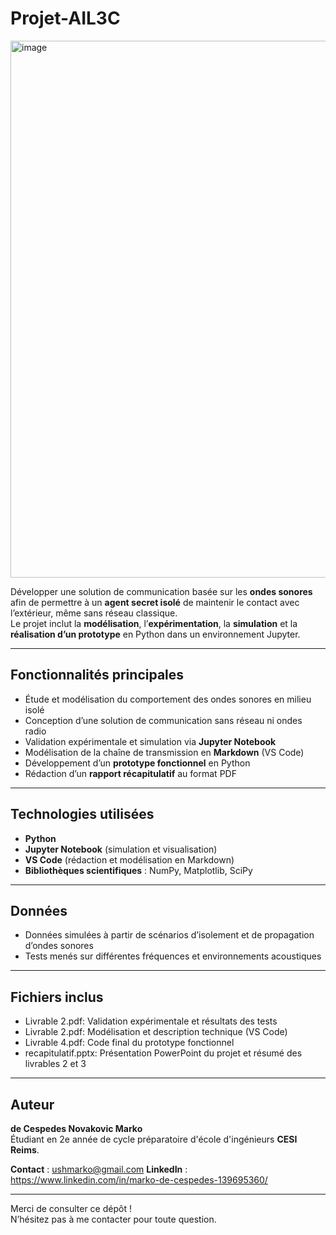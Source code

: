 # Projet-AIL3C
<img width="1330" height="859" alt="image" src="https://github.com/user-attachments/assets/d0dedc26-a2d5-4b48-a658-eb22e2561347" />



Développer une solution de communication basée sur les **ondes sonores** afin de permettre à un **agent secret isolé** de maintenir le contact avec l’extérieur, même sans réseau classique.  
Le projet inclut la **modélisation**, l’**expérimentation**, la **simulation** et la **réalisation d’un prototype** en Python dans un environnement Jupyter.

---

## Fonctionnalités principales
- Étude et modélisation du comportement des ondes sonores en milieu isolé  
- Conception d’une solution de communication sans réseau ni ondes radio  
- Validation expérimentale et simulation via **Jupyter Notebook**  
- Modélisation de la chaîne de transmission en **Markdown** (VS Code)  
- Développement d’un **prototype fonctionnel** en Python  
- Rédaction d’un **rapport récapitulatif** au format PDF

---

## Technologies utilisées
- **Python**  
- **Jupyter Notebook** (simulation et visualisation)  
- **VS Code** (rédaction et modélisation en Markdown)  
- **Bibliothèques scientifiques** : NumPy, Matplotlib, SciPy  

---

## Données
- Données simulées à partir de scénarios d’isolement et de propagation d’ondes sonores  
- Tests menés sur différentes fréquences et environnements acoustiques  

---

## Fichiers inclus
- Livrable 2.pdf: Validation expérimentale et résultats des tests  
- Livrable 2.pdf:  Modélisation et description technique (VS Code)  
- Livrable 4.pdf: Code final du prototype fonctionnel  
- recapitulatif.pptx: Présentation PowerPoint du projet et résumé des livrables 2 et 3  

---

## Auteur

**de Cespedes Novakovic Marko**  
Étudiant en 2e année de cycle préparatoire d'école d'ingénieurs **CESI Reims**.  

 **Contact** :  ushmarko@gmail.com 
 **LinkedIn** : https://www.linkedin.com/in/marko-de-cespedes-139695360/

---

Merci de consulter ce dépôt !  
N’hésitez pas à me contacter pour toute question.





